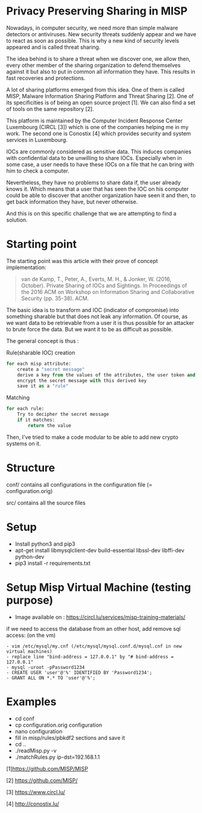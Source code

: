 # Privacy Preserving Sharing in MISP

Nowadays, in computer security, we need more than simple malware detectors or antiviruses. 
New security threats suddenly appear and we have to react as soon as possible. 
This is why a new kind of security levels appeared and is called threat sharing.

The idea behind is to share a threat when we discover one, we allow then,
every other member of the sharing organization to defend themselves against it 
but also to put in common all information they have. This results in fast recoveries 
and protections.

A lot of sharing platforms emerged from this idea. One of them is called MISP,
Malware Information Sharing Platform and Threat Sharing [2]. 
One of its specificities is of being an open source project [1]. 
We can also find a set of tools on the same repository [2].

This platform is maintained by the Computer Incident Response Center Luxembourg (CIRCL [3])
which is one of the companies helping me in my work. The second one is Conostix [4] 
which provides security and system services in Luxembourg.

IOCs are commonly considered as sensitive data. This induces companies with confidential data to be
unwilling to share IOCs. Especially when in some case, a user needs to have these IOCs on a file that
he can bring with him to check a computer.

Nevertheless, they have no problems to share data if, the user already knows it. 
Which means that a user that has seen the IOC on his computer could be able to discover 
that another organization have seen it and then, to get back information they have, but never otherwise.

And this is on this specific challenge that we are attempting to find a solution.

# Starting point
The starting point was this article with their prove of concept implementation:
> van de Kamp, T., Peter, A., Everts, M. H., & Jonker, W. (2016, October). Private Sharing of IOCs and Sightings. In Proceedings of the 2016 ACM on Workshop on Information Sharing and Collaborative Security (pp. 35-38). ACM.

The basic idea is to transform and IOC (indicator of compromise) into something sharable but that does not leak any information.
Of course, as we want data to be retrievable from a user it is thus possible for an attacker to brute force the data. But we want it to be as difficult as possible.

The general concept is thus :

Rule(sharable IOC) creation
```python
for each misp attribute:
    create a "secret message"
    derive a key from the values of the attributes, the user token and a salt
    encrypt the secret message with this derived key
    save it as a "rule"
```

Matching
```python
for each rule:
    Try to decipher the secret message
    if it matches:
        return the value
```

Then, I've tried to make a code modular to be able to add new crypto systems on it.

# Structure
conf/ contains all configurations in the configuration file (= configuration.orig)

src/ contains all the source files

# Setup
- Install python3 and pip3
- apt-get install libmysqlclient-dev build-essential libssl-dev libffi-dev python-dev
- pip3 install -r requirements.txt

# Setup Misp Virtual Machine (testing purpose)
- Image available on : https://circl.lu/services/misp-training-materials/

if we need to access the database from an other host, add remove sql access: (on the vm)
```
- vim /etc/mysql/my.cnf (/etc/mysql/mysql.conf.d/mysql.cnf in new virtual machines)
- replace line "bind-address = 127.0.0.1" by "# bind-address = 127.0.0.1"
- mysql -uroot -pPassword1234
- CREATE USER 'user'@'%' IDENTIFIED BY 'Password1234';
- GRANT ALL ON *.* TO 'user'@'%';
```


# Examples
- cd conf
- cp configuration.orig configuration
- nano configuration
- fill in misp/rules/pbkdf2 sections and save it
- cd ..
- ./readMisp.py -v
- ./matchRules.py ip-dst=192.168.1.1


[1]https://github.com/MISP/MISP

[2] https://github.com/MISP/

[3] https://www.circl.lu/

[4] http://conostix.lu/

